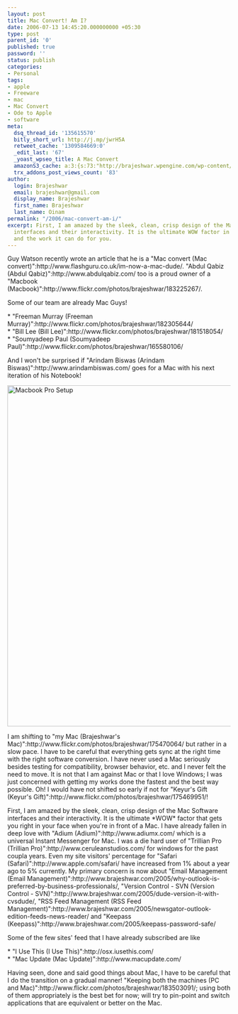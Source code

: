 ```yaml
---
layout: post
title: Mac Convert! Am I?
date: 2006-07-13 14:45:20.000000000 +05:30
type: post
parent_id: '0'
published: true
password: ''
status: publish
categories:
- Personal
tags:
- apple
- Freeware
- mac
- Mac Convert
- Ode to Apple
- software
meta:
  dsq_thread_id: '135615570'
  bitly_short_url: http://j.mp/jwrH5A
  retweet_cache: '1309584669:0'
  _edit_last: '67'
  _yoast_wpseo_title: A Mac Convert
  amazonS3_cache: a:3:{s:73:"http://brajeshwar.wpengine.com/wp-content/uploads/2006/07/macbook-pro.jpg";i:6793;s:70:"http://media.brajeshwar.com/wp-content/uploads/2006/07/macbook-pro.jpg";i:6793;s:71:"https://media.brajeshwar.com/wp-content/uploads/2006/07/macbook-pro.jpg";i:6793;}
  trx_addons_post_views_count: '83'
author:
  login: Brajeshwar
  email: brajeshwar@gmail.com
  display_name: Brajeshwar
  first_name: Brajeshwar
  last_name: Oinam
permalink: "/2006/mac-convert-am-i/"
excerpt: First, I am amazed by the sleek, clean, crisp design of the Mac Software
  interfaces and their interactivity. It is the ultimate WOW factor in design, speed
  and the work it can do for you.
---
```

<p>Guy Watson recently wrote an article that he is a "Mac convert (Mac convert)":http://www.flashguru.co.uk/im-now-a-mac-dude/. "Abdul Qabiz (Abdul Qabiz)":http://www.abdulqabiz.com/ too is a proud owner of a "Macbook (Macbook)":http://www.flickr.com/photos/brajeshwar/183225267/.</p>
<p>Some of our team are already Mac Guys!</p>
<p>* "Freeman Murray (Freeman Murray)":http://www.flickr.com/photos/brajeshwar/182305644/<br />
* "Bill Lee (Bill Lee)":http://www.flickr.com/photos/brajeshwar/181518054/<br />
* "Soumyadeep Paul (Soumyadeep Paul)":http://www.flickr.com/photos/brajeshwar/165580106/</p>
<p>And I won't be surprised if "Arindam Biswas (Arindam Biswas)":http://www.arindambiswas.com/ goes for a Mac with his next iteration of his Notebook!</p>
<p><!--more--></p>
<p><a href="http://www.flickr.com/photos/brajeshwar/sets/72157600176589151/"><img src="{{ site.baseurl }}/assets/2006/07/macbook-pro.jpg" alt="Macbook Pro Setup" width="1024" height="768" class="alignnone size-full wp-image-6793" /></a></p>
<p>I am shifting to "my Mac (Brajeshwar's Mac)":http://www.flickr.com/photos/brajeshwar/175470064/ but rather in a slow pace. I have to be careful that everything gets sync at the right time with the right software conversion. I have never used a Mac seriously besides testing for compatibility, browser behavior, etc. and I never felt the need to move. It is not that I am against Mac or that I love Windows; I was just concerned with getting my works done the fastest and the best way possible. Oh! I would have not shifted so early if not for "Keyur's Gift (Keyur's Gift)":http://www.flickr.com/photos/brajeshwar/175469951/!</p>
<p>First, I am amazed by the sleek, clean, crisp design of the Mac Software interfaces and their interactivity. It is the ultimate *WOW* factor that gets you right in your face when you're in front of a Mac. I have already fallen in deep love with "Adium (Adium)":http://www.adiumx.com/ which is a universal Instant Messenger for Mac. I was a die hard user of "Trillian Pro (Trillian Pro)":http://www.ceruleanstudios.com/ for windows for the past coupla years. Even my site visitors' percentage for "Safari (Safari)":http://www.apple.com/safari/ have increased from 1% about a year ago to 5% currently. My primary concern is now about "Email Management (Email Management)":http://www.brajeshwar.com/2005/why-outlook-is-preferred-by-business-professionals/, "Version Control - SVN (Version Control - SVN)":http://www.brajeshwar.com/2005/dude-version-it-with-cvsdude/, "RSS Feed Management (RSS Feed Management)":http://www.brajeshwar.com/2005/newsgator-outlook-edition-feeds-news-reader/ and "Keepass (Keepass)":http://www.brajeshwar.com/2005/keepass-password-safe/</p>
<p>Some of the few sites' feed that I have already subscribed are like</p>
<p>* "I Use This (I Use This)":http://osx.iusethis.com/<br />
* "Mac Update (Mac Update)":http://www.macupdate.com/</p>
<p>Having seen, done and said good things about Mac, I have to be careful that I do the transition on a gradual manner! "Keeping both the machines (PC and Mac)":http://www.flickr.com/photos/brajeshwar/183503091/; using both of them appropriately is the best bet for now; will try to pin-point and switch applications that are equivalent or better on the Mac.</p>
